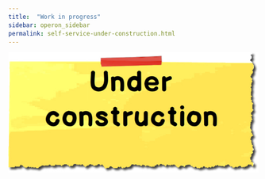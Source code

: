 ```yaml
---
title:  "Work in progress"
sidebar: operon_sidebar
permalink: self-service-under-construction.html
---
```


<img src="\images/construction.jpg" alt="Under construction">
